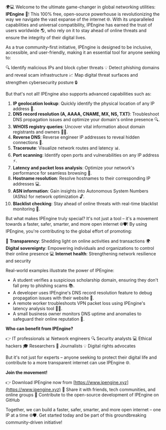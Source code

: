 🌍💻 Welcome to the ultimate game-changer in global networking utilities: **IPEngine** 🚀! This 100% free, open-source powerhouse is revolutionizing the way we navigate the vast expanse of the internet 🌐. With its unparalleled capabilities and universal compatibility, IPEngine has earned the trust of users worldwide 🌎, who rely on it to stay ahead of online threats and ensure the integrity of their digital lives.

As a true community-first initiative, IPEngine is designed to be inclusive, accessible, and user-friendly, making it an essential tool for anyone seeking to:

🔍 Identify malicious IPs and block cyber threats
💡 Detect phishing domains and reveal scam infrastructure
📈 Map digital threat surfaces and strengthen cybersecurity posture 🔒

But that's not all! IPEngine also supports advanced capabilities such as:

1. **IP geolocation lookup**: Quickly identify the physical location of any IP address 📍.
2. **DNS record resolution (A, AAAA, CNAME, MX, NS, TXT)**: Troubleshoot DNS propagation issues and optimize your domain's online presence 🔍.
3. **WHOIS registry queries**: Uncover vital information about domain registrants and owners 🕵️‍♂️.
4. **Reverse DNS**: Reverse engineer IP addresses to reveal hidden connections 🔑.
5. **Traceroute**: Visualize network routes and latency 📊.
6. **Port scanning**: Identify open ports and vulnerabilities on any IP address ⚡️.
7. **Latency and packet loss analysis**: Optimize your network's performance for seamless browsing 🔄.
8. **Hostname resolution**: Resolve hostnames to their corresponding IP addresses 💻.
9. **ASN information**: Gain insights into Autonomous System Numbers (ASNs) for network optimization 🔓.
10. **Blacklist checking**: Stay ahead of online threats with real-time blacklist monitoring 🚫.

But what makes IPEngine truly special? It's not just a tool – it's a movement towards a faster, safer, smarter, and more open internet 🌐🛡️! By using IPEngine, you're contributing to the global effort of promoting:

🔑 **Transparency**: Shedding light on online activities and transactions
🌍 **Digital sovereignty**: Empowering individuals and organizations to control their online presence
💻 **Internet health**: Strengthening network resilience and security

Real-world examples illustrate the power of IPEngine:

* A student verifies a suspicious scholarship domain, ensuring they don't fall prey to phishing scams 📚.
* A developer uses IPEngine's DNS record resolution feature to debug propagation issues with their website 🔩.
* A remote worker troubleshoots VPN packet loss using IPEngine's latency analysis tool 🏃‍♂️.
* A small business owner monitors DNS uptime and anomalies to safeguard their online reputation 👥.

**Who can benefit from IPEngine?**

👉 IT professionals
📊 Network engineers
🔍 Security analysts
💻 Ethical hackers
🎓 Researchers
📰 Journalists
💡 Digital rights advocates

But it's not just for experts – anyone seeking to protect their digital life and contribute to a more transparent internet can use IPEngine 🌐.

**Join the movement!**

👉 Download IPEngine now from [https://www.ipengine.xyz](https://www.ipengine.xyz)
💬 Share it with friends, tech communities, and online groups
🚀 Contribute to the open-source development of IPEngine on GitHub

Together, we can build a faster, safer, smarter, and more open internet – one IP at a time 🌐🛡️. Get started today and be part of this groundbreaking community-driven initiative!